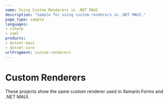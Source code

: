 ```yaml
---
name: Using Custom Renderers in .NET MAUI
description: "Sample for using custom renderers in .NET MAUI."
page_type: sample
languages:
- csharp
- xaml
products:
- dotnet-maui
- dotnet-core
urlFragment: custom-renderers
---
```


# Custom Renderers

These projects show the same custom renderer used in Xamarin.Forms and .NET MAUI.

